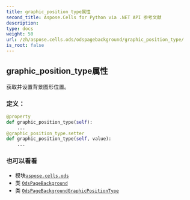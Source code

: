 ```yaml
---
title: graphic_position_type属性
second_title: Aspose.Cells for Python via .NET API 参考文献
description:
type: docs
weight: 50
url: /zh/aspose.cells.ods/odspagebackground/graphic_position_type/
is_root: false
---
```

## graphic_position_type属性

获取并设置背景图形位置。
### 定义：
```python
@property
def graphic_position_type(self):
    ...
@graphic_position_type.setter
def graphic_position_type(self, value):
    ...
```

### 也可以看看
* 模块[`aspose.cells.ods`](../../)
* 类 [`OdsPageBackground`](/cells/python-net/zh/aspose.cells.ods/odspagebackground)
* 类 [`OdsPageBackgroundGraphicPositionType`](/cells/python-net/zh/aspose.cells.ods/odspagebackgroundgraphicpositiontype)
